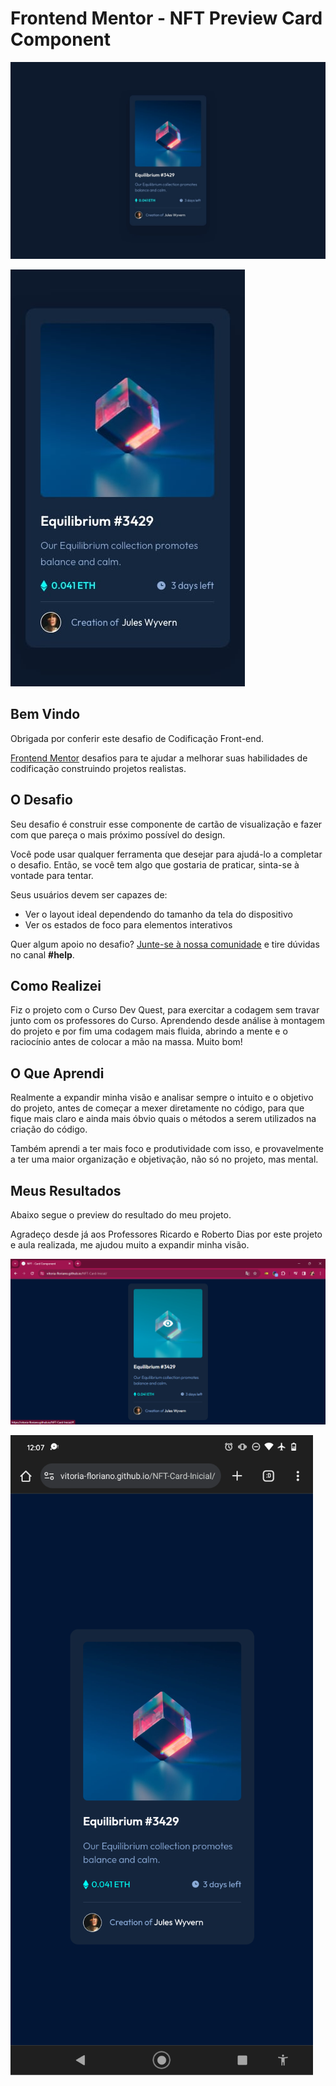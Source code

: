 # Frontend Mentor - NFT Preview Card Component

![Design preview for the NFT preview card component challenge](./Design/desktop-design.jpg)

![Design preview on the Smartphone](./Design/mobile-design.jpg)

## Bem Vindo

Obrigada por conferir este desafio de Codificação Front-end.

[Frontend Mentor](https://www.frontendmentor.io) desafios para te ajudar a melhorar suas habilidades de codificação construindo projetos realistas.

## O Desafio

Seu desafio é construir esse componente de cartão de visualização e fazer com que pareça o mais próximo possível do design.

Você pode usar qualquer ferramenta que desejar para ajudá-lo a completar o desafio. Então, se você tem algo que gostaria de praticar, sinta-se à vontade para tentar.

Seus usuários devem ser capazes de:

- Ver o layout ideal dependendo do tamanho da tela do dispositivo
- Ver os estados de foco para elementos interativos

Quer algum apoio no desafio? [Junte-se à nossa comunidade](https://www.frontendmentor.io/community) e tire dúvidas no canal **#help**.

## Como Realizei

Fiz o projeto com o Curso Dev Quest, para exercitar a codagem sem travar junto com os professores do Curso. Aprendendo desde análise à montagem do projeto e por fim uma codagem mais fluida, abrindo a mente e o raciocínio antes de colocar a mão na massa. Muito bom!

## O Que Aprendi

Realmente a expandir minha visão e analisar sempre o intuito e o objetivo do projeto, antes de começar a mexer diretamente no código, para que fique mais claro e ainda mais óbvio quais o métodos a serem utilizados na criação do código.

Também aprendi a ter mais foco e produtividade com isso, e provavelmente a ter uma maior organização e objetivação, não só no projeto, mas mental.

## Meus Resultados

Abaixo segue o preview do resultado do meu projeto.

Agradeço desde já aos Professores Ricardo e Roberto Dias por este projeto e aula realizada, me ajudou muito a expandir minha visão.

![Desktop Design](./my-design/design-desktop.png)

![Mobile Desing](./my-design/design-smartphone.png)